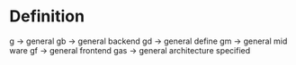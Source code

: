 # Definition

g   -> general
gb  -> general backend
gd  -> general define
gm  -> general mid ware
gf  -> general frontend
gas -> general architecture specified
